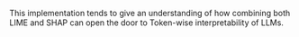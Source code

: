 This implementation tends to give an understanding of how combining both LIME and SHAP can open the door to Token-wise interpretability of LLMs. 
